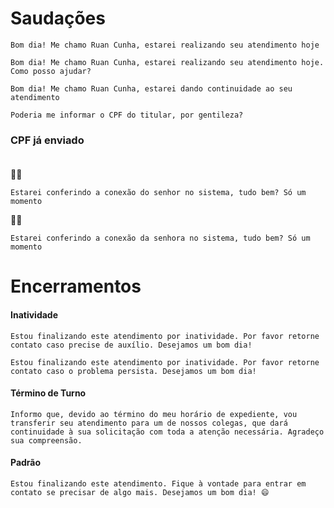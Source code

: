 # Saudações

```text
Bom dia! Me chamo Ruan Cunha, estarei realizando seu atendimento hoje
```
```text
Bom dia! Me chamo Ruan Cunha, estarei realizando seu atendimento hoje. Como posso ajudar?
```
```text
Bom dia! Me chamo Ruan Cunha, estarei dando continuidade ao seu atendimento
```
```text
Poderia me informar o CPF do titular, por gentileza?
```

### CPF já enviado <br><br>
🙍‍♂️
```text
Estarei conferindo a conexão do senhor no sistema, tudo bem? Só um momento
```
🙍‍♀
```text
Estarei conferindo a conexão da senhora no sistema, tudo bem? Só um momento
```
# Encerramentos
#### Inatividade
```text
Estou finalizando este atendimento por inatividade. Por favor retorne contato caso precise de auxílio. Desejamos um bom dia!
```
```text
Estou finalizando este atendimento por inatividade. Por favor retorne contato caso o problema persista. Desejamos um bom dia!
```
#### Término de Turno
```text
Informo que, devido ao término do meu horário de expediente, vou transferir seu atendimento para um de nossos colegas, que dará continuidade à sua solicitação com toda a atenção necessária. Agradeço sua compreensão.
```
#### Padrão
```text
Estou finalizando este atendimento. Fique à vontade para entrar em contato se precisar de algo mais. Desejamos um bom dia! 😄
```
